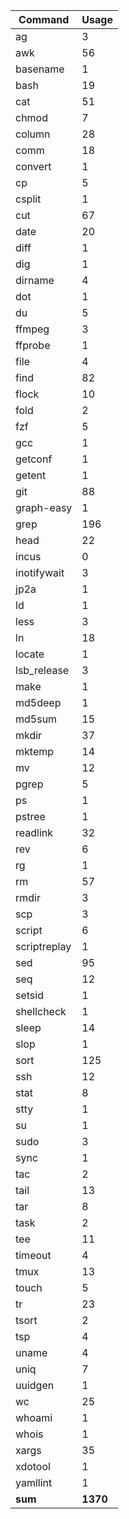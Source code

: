 | Command       | Usage     |
| ---           | ---       |
| ag            | 3         |
| awk           | 56        |
| basename      | 1         |
| bash          | 19        |
| cat           | 51        |
| chmod         | 7         |
| column        | 28        |
| comm          | 18        |
| convert       | 1         |
| cp            | 5         |
| csplit        | 1         |
| cut           | 67        |
| date          | 20        |
| diff          | 1         |
| dig           | 1         |
| dirname       | 4         |
| dot           | 1         |
| du            | 5         |
| ffmpeg        | 3         |
| ffprobe       | 1         |
| file          | 4         |
| find          | 82        |
| flock         | 10        |
| fold          | 2         |
| fzf           | 5         |
| gcc           | 1         |
| getconf       | 1         |
| getent        | 1         |
| git           | 88        |
| graph-easy    | 1         |
| grep          | 196       |
| head          | 22        |
| incus         | 0         |
| inotifywait   | 3         |
| jp2a          | 1         |
| ld            | 1         |
| less          | 3         |
| ln            | 18        |
| locate        | 1         |
| lsb_release   | 3         |
| make          | 1         |
| md5deep       | 1         |
| md5sum        | 15        |
| mkdir         | 37        |
| mktemp        | 14        |
| mv            | 12        |
| pgrep         | 5         |
| ps            | 1         |
| pstree        | 1         |
| readlink      | 32        |
| rev           | 6         |
| rg            | 1         |
| rm            | 57        |
| rmdir         | 3         |
| scp           | 3         |
| script        | 6         |
| scriptreplay  | 1         |
| sed           | 95        |
| seq           | 12        |
| setsid        | 1         |
| shellcheck    | 1         |
| sleep         | 14        |
| slop          | 1         |
| sort          | 125       |
| ssh           | 12        |
| stat          | 8         |
| stty          | 1         |
| su            | 1         |
| sudo          | 3         |
| sync          | 1         |
| tac           | 2         |
| tail          | 13        |
| tar           | 8         |
| task          | 2         |
| tee           | 11        |
| timeout       | 4         |
| tmux          | 13        |
| touch         | 5         |
| tr            | 23        |
| tsort         | 2         |
| tsp           | 4         |
| uname         | 4         |
| uniq          | 7         |
| uuidgen       | 1         |
| wc            | 25        |
| whoami        | 1         |
| whois         | 1         |
| xargs         | 35        |
| xdotool       | 1         |
| yamllint      | 1         |
| __sum__       | __1370__  |

